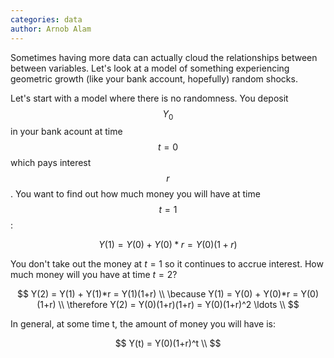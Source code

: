 ```yaml
---
categories: data
author: Arnob Alam
---
```


Sometimes having more data can actually cloud the relationships between
between variables.  Let's look at a model of something experiencing geometric
growth (like your bank account, hopefully) random shocks.

Let's start with a model where there is no randomness. You deposit
$$Y_0$$ in your bank acount at time $$t=0$$ which pays interest $$r$$.
You want to find out how much money you will have at time $$t=1$$:

$$
Y(1) = Y(0) + Y(0)*r = Y(0)(1+r)
$$

You don't take out the money at $t=1$ so it continues to accrue interest.
How much money will you have at time $t=2$?

$$
Y(2) = Y(1) + Y(1)*r = Y(1)(1+r) \\
\because Y(1) = Y(0) + Y(0)*r = Y(0)(1+r) \\
\therefore Y(2) = Y(0)(1+r)(1+r) = Y(0)(1+r)^2
\ldots \\
$$

In general, at some time t, the amount of money you will have is:

$$
Y(t) = Y(0)(1+r)^t \\
$$